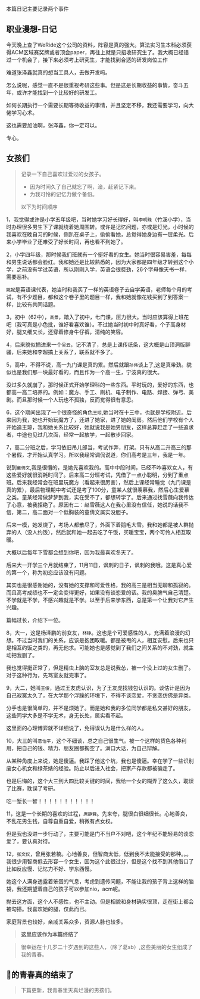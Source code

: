 本篇日记主要记录两个事件
## 职业漫想-日记
今天晚上查了WeRide这个公司的资料，阵容是真的强大。算法实习生本科必须获得ACM区域赛奖牌或者顶会paper，再往上就是只招收研究生了。我大概已经错过一个机会了，接下来必须考上研究生，才能找到合适的研发岗位工作

难道张泽鑫就真的想当工具人，去做开发吗。

怎么说呢，感觉一直不是很重视考研这些事。但是这是长期收益的事情，奋斗五年，或许才能找到一个比较好的研发工。

如何长期执行一个需要长期等待收益的事情，并且坚定不移，我还需要学习，向大佬学习心术。

这也需要加油啊，张泽鑫，你一定可以。

专心。


## 女孩们

>  记录一下自己喜欢过爱过的女孩子。
>- 因为时间久了自己就忘了啊，淦，赶紧记下来。
>- 为我可怜的记忆力做个备份。
>
> 以下为时间顺序

1，我觉得或许是小学五年级吧，当时她学习好长得好，叫`李明珠`（竹溪小学），当时办理很多男生下了课就绕着她周围转。或许是记忆问题，亦或是灯光，小时候的我喜欢在晚自习的时候，侧趴在桌子上，偷偷看她，总觉得她身边有一层柔光。后来小学毕业了还难受了好长时间，再也看不到她了。

2，小学四年级，那时候我们班就有一个挺好看的女生。她当时很容易害羞，每每和男生说话都会脸红。我和她还是比较熟悉的，因为大家都是四年级才转到这个小学，之前没有学过英语，所以刚刚入学，英语会很费劲，26个字母像天书一样，需要恶补。

`姚妮`是英语课代表，她当时和我买了一样的英语卷子去自学英语，老师每个月的考试，有不少题目，都和这个卷子里的题目一样，我和她就像花钱买到了到答案一样，比较有共同话题。

3，初中（62中），`高景`，踏入了初中，七门课，压力很大。当时应该算得上班花吧（我可真是小色批，谁好看喜欢谁）。不过她当时初中时真好看，个子高身材好，腿又细又长，还穿着修身牛仔裤，清纯的笑容。

4，后来貌似插进来一个`吴云`，记不清了，总是上课传纸条，这大概是山顶洞版聊骚，后来她和李超搞上关系了，联系就不多了。

5，高中，不得不说，高一九门课是真的累。然后就跟`孙伟`谈上了,这是真带劲。貌似也是我们那一块最好看的，而且作为一个高一生，宁波真的很大。

没过多久就崩了，那时候正式开始学理科的一些东西。平时玩的，爱好的东西，也都高一高二培养的。例如：魔方、手工、刷机、电子制作、电路、焊接、弹弓、美剧。而且那时候一个人玩也不孤独，反而觉得很有意思。

6，这个期间出现了一个很奇怪的角色`王琼`,她当时在十三中，也就是学校附近。后来因为我，她也开始玩魔方了，还进了她家，进了她的闺房。然后他们学校有个人开始追王琼，我和她关系比较好，她就说我是她男朋友，这样总算赶走了一些追求者，中途也见过几次面，经常一起放学，一起散步回家。

7，高二分班之后，学习依旧吊儿郎当，考试作弊，打架。只有从高二升高三的那个暑假，才开始认真学习。所以我经常调侃说道，你们高考是三年，我是一年。

说到`童倩文`,我是很懵的，是她先喜欢我的。高中中段时间，已经不咋喜欢女人，有这些爱好就很消耗时间了。后来高二分班考试，凭借了一点小聪明，分到了重点班。后来我经常会在班里玩魔方（看起来很厉害），然后上课经常睡觉（九门课是真的累），最后物理期中考试还是考了100分，童某人就很羡慕我，然后心生爱慕之类。童某经常做梦梦到我，实在受不了，都想转学了。后来通过找雪薇向我传达了心意，被我拒绝了。原因有二：赵雪薇这人在我心里没有信任，她说的话我不信，第二，高二面对一个低胸装的童倩文属实没胆子。

后来一模，她发烧了，考场人都散尽了，外面下着鹅毛大雪。我和她都是被人群抛弃的人（没人约饭），然后就和她一起去吃了午饭，买暖宝宝，两个可怜人相互取暖。

大概以后每年下雪都会想到你吧，因为我最喜欢冬天了。

后来大一开学三个月就结束了，11月11日，讽刺的日子，讽刺的我哦。这是真心爱的第一个，称为初恋应该没有问题。

其实也是很感谢她的，没有她的支撑和可爱性格，我的高三是相当无聊和孤寂的。而且高考成绩也不一定会变得更好，如果没有谈恋爱的话。我的臭脾气自己清楚。不学就是不学，不感兴趣就是不学。以至于后来学东西，总是第一个让我对它产生兴趣。

篇幅过长，介绍下一位。

8，大一，这是杨泽鹏的前女友，`林铮`。这也是个可爱感性的人，充满着浪漫的幻想。不过当时我们的关系，应该是抱团取暖。都是被甩的人，相互安慰。后来也只是相互约饭之类的，再无他求。可能她也是感觉到了我们之间关系的不对劲，就主动把我删了。

我也觉得挺正常了，但是精虫上脑的室友总是说我怂，被一个没上过的女生删了。对于这种行为，先骂室友就完事了。

9，大二，她叫`王俊`，通过王友虎认识，为了王友虎找钱包认识的。谈估计是因为自己寂寞太久了，在大学那个浮躁的环境下，不得不谈恋爱，不贪恋仿佛是异类。

分手也是很简单的，并不是烦她了。而是她和我的多位同学都是私交甚好的朋友，这些同学大多是不学无术，身无长处，属实看不起。

这里面的心理博弈就不详细说了，免得误认为是什么样的人。

10，大三的叫`葛怡平`，这个不细谈，总之自己很生气。被一个这样的货色各种利用，把自己的钱、精力、朋友圈都掏空了。满口大话，为自己辩解。

从某种角度上来说，她是傻逼。我踩了他这个坑，我也是傻逼。幸在学了一些识别废女心机女和绿茶婊的经验。防止以后进入社会，把家产存款都被骗走了。

也是后悔的，这个大三到大四比较关键的时间，我给一个女的糊弄了这么久，耽误了比赛，耽误了考研。

吃一堑长一智！！！！！！！！！！！

11，这是一个长期的喜欢的过程，`席静蓉`。先来夸，腿很白很细很长。心地善良，不乱花男生钱，自尊自重自爱，稍微有点女权。

但是我也没进一步行动了，主要可能是门不当户不对吧，这个年纪不能轻易的谈恋爱了，要认真对待。

12，`张文仪`，曾用张若楠。心地善良，但智商太低，低到我不太能接受的那种。。。我很少用智商低去形容一个女生，因为这个此很过分，但是这个找不到其他借口了比如反应慢、记忆力不好、学东西慢。

她这个人满身透露着笨蛋的气息，考虑到遗传问题，不能让我的孩子背上这样的脑袋，我还期望着自己的孩子可以参加nio，acm呢。

抛去这方面，这个人不感性，也不主动。但是相貌和身材确实很顶，走在街上都会被勾搭。我喜欢她的腿，仅此而已。

家庭背景也较好，亲戚关系众多，资源人脉也较多。



> **这里应该作为本篇终结了**

>很幸运在十几岁二十岁遇到的这些人，（除了葛sb）,这些美丽的女生组成了我的青春。

## 👴的青春真的结束了

> 下篇更新，我青春里天真烂漫的男孩们。
